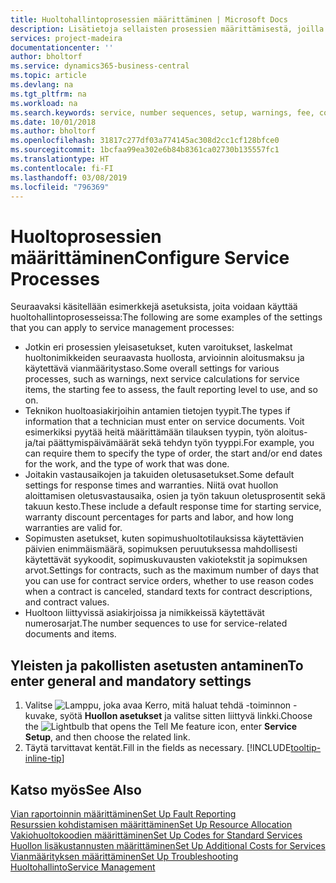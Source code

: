 ```yaml
---
title: Huoltohallintoprosessien määrittäminen | Microsoft Docs
description: Lisätietoja sellaisten prosessien määrittämisestä, joilla voidaan varmistaa asiakkaiden tyytyväisyys asiakaspalveluun.
services: project-madeira
documentationcenter: ''
author: bholtorf
ms.service: dynamics365-business-central
ms.topic: article
ms.devlang: na
ms.tgt_pltfrm: na
ms.workload: na
ms.search.keywords: service, number sequences, setup, warnings, fee, contracts, warranties
ms.date: 10/01/2018
ms.author: bholtorf
ms.openlocfilehash: 31817c277df03a774145ac308d2cc1cf128bfce0
ms.sourcegitcommit: 1bcfaa99ea302e6b84b8361ca02730b135557fc1
ms.translationtype: HT
ms.contentlocale: fi-FI
ms.lasthandoff: 03/08/2019
ms.locfileid: "796369"
---
```

# <a name="configure-service-processes"></a><span data-ttu-id="4c6bc-103">Huoltoprosessien määrittäminen</span><span class="sxs-lookup"><span data-stu-id="4c6bc-103">Configure Service Processes</span></span>
<span data-ttu-id="4c6bc-104">Seuraavaksi käsitellään esimerkkejä asetuksista, joita voidaan käyttää huoltohallintoprosesseissa:</span><span class="sxs-lookup"><span data-stu-id="4c6bc-104">The following are some examples of the settings that you can apply to service management processes:</span></span>  
  
* <span data-ttu-id="4c6bc-105">Jotkin eri prosessien yleisasetukset, kuten varoitukset, laskelmat huoltonimikkeiden seuraavasta huollosta, arvioinnin aloitusmaksu ja käytettävä vianmääritystaso.</span><span class="sxs-lookup"><span data-stu-id="4c6bc-105">Some overall settings for various processes, such as warnings, next service calculations for service items, the starting fee to assess, the fault reporting level to use, and so on.</span></span>  
* <span data-ttu-id="4c6bc-106">Teknikon huoltoasiakirjoihin antamien tietojen tyypit.</span><span class="sxs-lookup"><span data-stu-id="4c6bc-106">The types if information that a technician must enter on service documents.</span></span> <span data-ttu-id="4c6bc-107">Voit esimerkiksi pyytää heitä määrittämään tilauksen tyypin, työn aloitus- ja/tai päättymispäivämäärät sekä tehdyn työn tyyppi.</span><span class="sxs-lookup"><span data-stu-id="4c6bc-107">For example, you can require them to specify the type of order, the start and/or end dates for the work, and the type of work that was done.</span></span>  
* <span data-ttu-id="4c6bc-108">Joitakin vastausaikojen ja takuiden oletusasetukset.</span><span class="sxs-lookup"><span data-stu-id="4c6bc-108">Some default settings for response times and warranties.</span></span> <span data-ttu-id="4c6bc-109">Niitä ovat huollon aloittamisen oletusvastausaika, osien ja työn takuun oletusprosentit sekä takuun kesto.</span><span class="sxs-lookup"><span data-stu-id="4c6bc-109">These include a default response time for starting service, warranty discount percentages for parts and labor, and how long warranties are valid for.</span></span>  
* <span data-ttu-id="4c6bc-110">Sopimusten asetukset, kuten sopimushuoltotilauksissa käytettävien päivien enimmäismäärä, sopimuksen peruutuksessa mahdollisesti käytettävät syykoodit, sopimuskuvausten vakiotekstit ja sopimuksen arvot.</span><span class="sxs-lookup"><span data-stu-id="4c6bc-110">Settings for contracts, such as the maximum number of days that you can use for contract service orders, whether to use reason codes when a contract is canceled, standard texts for contract descriptions, and contract values.</span></span>  
* <span data-ttu-id="4c6bc-111">Huoltoon liittyvissä asiakirjoissa ja nimikkeissä käytettävät numerosarjat.</span><span class="sxs-lookup"><span data-stu-id="4c6bc-111">The number sequences to use for service-related documents and items.</span></span>  

## <a name="to-enter-general-and-mandatory-settings"></a><span data-ttu-id="4c6bc-112">Yleisten ja pakollisten asetusten antaminen</span><span class="sxs-lookup"><span data-stu-id="4c6bc-112">To enter general and mandatory settings</span></span>
1. <span data-ttu-id="4c6bc-113">Valitse ![Lamppu, joka avaa Kerro, mitä haluat tehdä -toiminnon](media/ui-search/search_small.png "Kerro, mitä haluat tehdä") -kuvake, syötä **Huollon asetukset** ja valitse sitten liittyvä linkki.</span><span class="sxs-lookup"><span data-stu-id="4c6bc-113">Choose the ![Lightbulb that opens the Tell Me feature](media/ui-search/search_small.png "Tell me what you want to do") icon, enter **Service Setup**, and then choose the related link.</span></span>
2. <span data-ttu-id="4c6bc-114">Täytä tarvittavat kentät.</span><span class="sxs-lookup"><span data-stu-id="4c6bc-114">Fill in the fields as necessary.</span></span> [!INCLUDE[tooltip-inline-tip](includes/tooltip-inline-tip_md.md)]  

## <a name="see-also"></a><span data-ttu-id="4c6bc-115">Katso myös</span><span class="sxs-lookup"><span data-stu-id="4c6bc-115">See Also</span></span>  
[<span data-ttu-id="4c6bc-116">Vian raportoinnin määrittäminen</span><span class="sxs-lookup"><span data-stu-id="4c6bc-116">Set Up Fault Reporting</span></span>](service-how-setup-fault-reporting.md)  
[<span data-ttu-id="4c6bc-117">Resurssien kohdistamisen määrittäminen</span><span class="sxs-lookup"><span data-stu-id="4c6bc-117">Set Up Resource Allocation</span></span>](service-how-setup-resource-allocation.md)  
[<span data-ttu-id="4c6bc-118">Vakiohuoltokoodien määrittäminen</span><span class="sxs-lookup"><span data-stu-id="4c6bc-118">Set Up Codes for Standard Services</span></span>](service-how-setup-service-coding.md)  
[<span data-ttu-id="4c6bc-119">Huollon lisäkustannusten määrittäminen</span><span class="sxs-lookup"><span data-stu-id="4c6bc-119">Set Up Additional Costs for Services</span></span>](service-how-setup-service-costs-pricing.md)  
[<span data-ttu-id="4c6bc-120">Vianmäärityksen määrittäminen</span><span class="sxs-lookup"><span data-stu-id="4c6bc-120">Set Up Troubleshooting</span></span>](service-how-setup-troubleshooting.md)  
[<span data-ttu-id="4c6bc-121">Huoltohallinto</span><span class="sxs-lookup"><span data-stu-id="4c6bc-121">Service Management</span></span>](service-service.md)  
